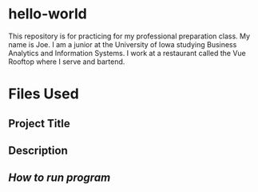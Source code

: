 # hello-world
This repository is for practicing for my professional preparation class.
My name is Joe. I am a junior at the University of Iowa studying Business Analytics and Information Systems. I work at a restaurant called the Vue Rooftop where I serve and bartend.

# Files Used
## **Project Title**
## Description
## *How to run program*
